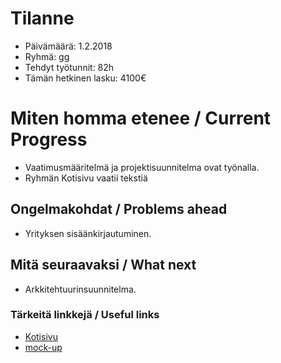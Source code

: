 # Tilanne

* Päivämäärä: 1.2.2018
* Ryhmä: gg
* Tehdyt työtunnit: 82h
* Tämän hetkinen lasku: 4100€ 


# Miten homma etenee / Current Progress

* Vaatimusmääritelmä ja projektisuunnitelma ovat työnalla.
* Ryhmän Kotisivu vaatii tekstiä

## Ongelmakohdat / Problems ahead 

* Yrityksen sisäänkirjautuminen.

## Mitä seuraavaksi / What next

* Arkkitehtuurinsuunnitelma.

### Tärkeitä linkkejä / Useful links 

* [Kotisivu](http://prjteam-g.pages.labranet.jamk.fi/gg/)
* [mock-up](https://www.fluidui.com/editor/live/preview/cF84VDhBa2VIWnJWOTViZ21SZndRaXhJUWNnTTFLeWhFeg==)
